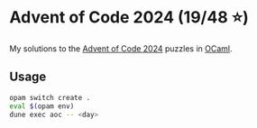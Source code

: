 # Advent of Code 2024 (19/48 ⭐)

My solutions to the [Advent of Code 2024](https://adventofcode.com/2024)
puzzles in [OCaml](https://ocaml.org/).

## Usage

```sh
opam switch create .
eval $(opam env)
dune exec aoc -- <day>
```
